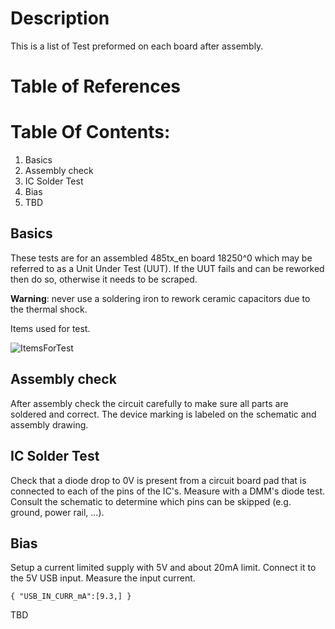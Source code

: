 # Description

This is a list of Test preformed on each board after assembly.

# Table of References


# Table Of Contents:

1. Basics
2. Assembly check
3. IC Solder Test
4. Bias
5. TBD


## Basics

These tests are for an assembled 485tx_en board 18250^0 which may be referred to as a Unit Under Test (UUT). If the UUT fails and can be reworked then do so, otherwise it needs to be scraped. 

__Warning__: never use a soldering iron to rework ceramic capacitors due to the thermal shock.

Items used for test.

![ItemsForTest](./18250_ItemsUsedForTest.jpg "Items used for test")

## Assembly check

After assembly check the circuit carefully to make sure all parts are soldered and correct. The device marking is labeled on the schematic and assembly drawing.


## IC Solder Test

Check that a diode drop to 0V is present from a circuit board pad that is connected to each of the pins of the IC's. Measure with a DMM's diode test. Consult the schematic to determine which pins can be skipped (e.g. ground, power rail, ...).


## Bias

Setup a current limited supply with 5V and about 20mA limit. Connect it to the 5V USB input. Measure the input current.

``` 
{ "USB_IN_CURR_mA":[9.3,] }
``` 

TBD
